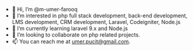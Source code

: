 - 👋 Hi, I’m @m-umer-farooq
- 👀 I’m interested in php full stack development, back-end development, LMS development, CRM development, Laravel, Codeigniter, Node.js
- 🌱 I’m currently learning laravel 9.x and Node.js
- 💞️ I’m looking to collaborate on php related projects.
- 📫 You can reach me at umer.pucit@gmail.com.

<!---
m-umer-farooq/m-umer-farooq is a ✨ special ✨ repository because its `README.md` (this file) appears on your GitHub profile.
You can click the Preview link to take a look at your changes.
--->
